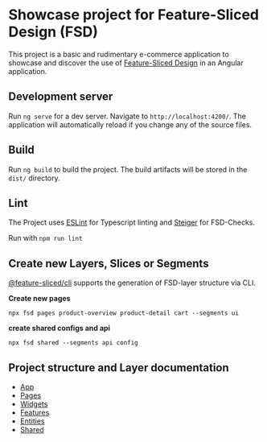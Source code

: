 # Showcase project for Feature-Sliced Design (FSD)

This project is a basic and rudimentary e-commerce application to showcase and discover the use of [Feature-Sliced Design](https://feature-sliced.design/) in an Angular application.

## Development server

Run `ng serve` for a dev server. Navigate to `http://localhost:4200/`. The application will automatically reload if you change any of the source files.

## Build

Run `ng build` to build the project. The build artifacts will be stored in the `dist/` directory.

## Lint

The Project uses [ESLint](https://eslint.org/) for Typescript linting and [Steiger](https://npmjs.com/package/steiger) for FSD-Checks.

Run with `npm run lint`

## Create new Layers, Slices or Segments

[@feature-sliced/cli](https://www.npmjs.com/package/@feature-sliced/cli) supports the generation of FSD-layer structure via CLI.

**Create new pages**

`npx fsd pages product-overview product-detail cart --segments ui`

**create shared configs and api**

`npx fsd shared --segments api config`

## Project structure and Layer documentation

- [App](./src/app/README.md)
- [Pages](./src/pages/README.md)
- [Widgets](./src/widgets/README.md)
- [Features](./src/features/README.md)
- [Entities](src/entities/README.md)
- [Shared](./src/shared/README.md)
